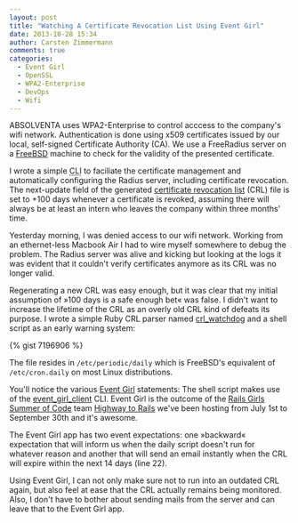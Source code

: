 ```yaml
---
layout: post
title: "Watching A Certificate Revocation List Using Event Girl"
date: 2013-10-28 15:34
author: Carsten Zimmermann
comments: true
categories: 
  - Event Girl
  - OpenSSL
  - WPA2-Enterprise
  - DevOps
  - Wifi
---
```


ABSOLVENTA uses WPA2-Enterprise to control acccess to the company's wifi
network.  Authentication is done using x509 certificates issued by our local,
self-signed Certificate Authority (CA). We use a FreeRadius server on a
[FreeBSD](https://www.freebsd.org) machine to check for the validity of the
presented certificate.

I wrote a simple <abbr title="Command Line Interface">CLI</abbr> to faciliate
the certificate management and automatically configuring the Radius server,
including certificate revocation. The next-update field of the generated
[certificate revocation
list](http://en.wikipedia.org/wiki/Certificate_revocation_list) (CRL) file is
set to +100 days whenever a certificate is revoked, assuming there will always
be at least an intern who leaves the company within three months' time.

Yesterday morning, I was denied access to our wifi network. Working from an ethernet-less
Macbook Air I had to wire myself somewhere to debug the problem. The Radius server
was alive and kicking but looking at the logs it was evident that it couldn't
verify certificates anymore as its CRL was no longer valid.

Regenerating a new CRL was easy enough, but it was clear that my initial
assumption of »100 days is a safe enough bet« was false. I didn't want to
increase the lifetime of the CRL as an overly old CRL kind of defeats its
purpose.  I wrote a simple Ruby CRL parser named
[crl_watchdog](https://github.com/Absolventa/crl_watchdog) and a shell script
as an early warning system:

{% gist 7196906 %}

The file resides in ``/etc/periodic/daily`` which is FreeBSD's equivalent of
``/etc/cron.daily`` on most Linux distributions.

You'll notice the various [Event Girl](https://github.com/Absolventa/event_girl)
statements: The shell script makes use of the
[event_girl_client](https://github.com/Absolventa/event_girl_client) CLI. Event Girl
is the outcome of the [Rails Girls Summer of Code](http://railsgirlssummerofcode.org)
team [Highway to Rails](http://highwaytorails.tumblr.com) we've been hosting
from July 1st to September 30th and it's awesome.

The Event Girl app has two event expectations: one »backward« expectation that
will inform us when the daily script doesn't run for whatever reason and
another that will send an email instantly when the CRL will expire within the
next 14 days (line 22).

Using Event Girl, I can not only make sure not to run into an outdated CRL again,
but also feel at ease that the CRL actually remains being monitored. Also, I
don't have to bother about sending mails from the server and can leave that
to the Event Girl app.
